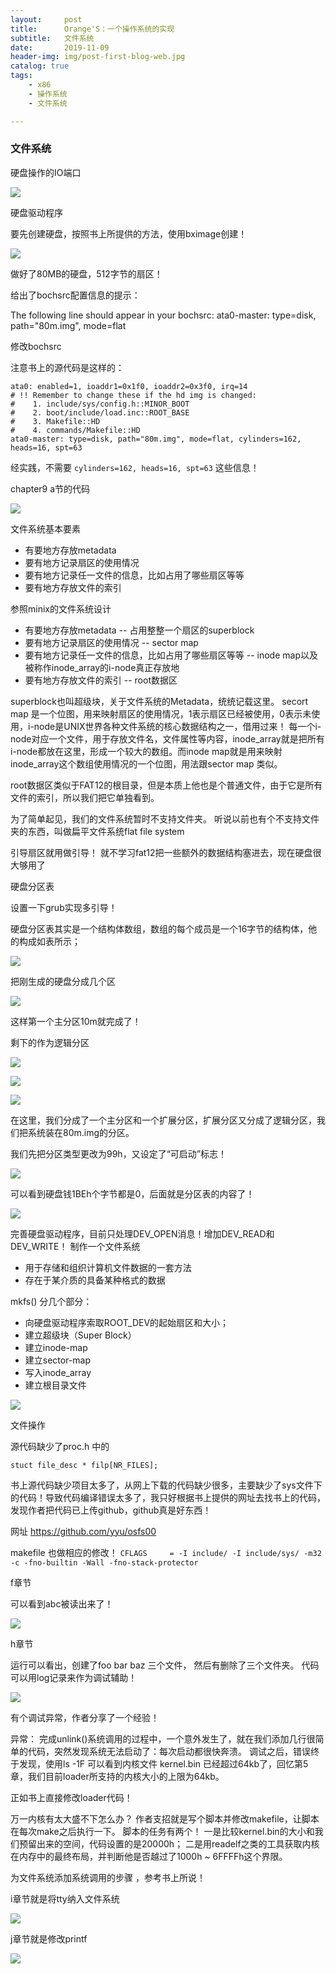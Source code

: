 ```yaml
---
layout:     post
title:      Orange'S：一个操作系统的实现
subtitle:   文件系统
date:       2019-11-09
header-img: img/post-first-blog-web.jpg
catalog: true
tags:
    - x86
    - 操作系统
    - 文件系统

---
```


### 文件系统


硬盘操作的IO端口


![](https://raw.githubusercontent.com/dbb4560/StorePicturebed/master/wirtePicture/20191204143915.png)

硬盘驱动程序

要先创建硬盘，按照书上所提供的方法，使用bximage创建！

![](https://raw.githubusercontent.com/dbb4560/StorePicturebed/master/wirtePicture/20191204164909.png)

做好了80MB的硬盘，512字节的扇区！

给出了bochsrc配置信息的提示：

The following line should appear in your bochsrc:
  ata0-master: type=disk, path="80m.img", mode=flat

修改bochsrc

注意书上的源代码是这样的：

```
ata0: enabled=1, ioaddr1=0x1f0, ioaddr2=0x3f0, irq=14
# !! Remember to change these if the hd img is changed:
#    1. include/sys/config.h::MINOR_BOOT
#    2. boot/include/load.inc::ROOT_BASE
#    3. Makefile::HD
#    4. commands/Makefile::HD
ata0-master: type=disk, path="80m.img", mode=flat, cylinders=162, heads=16, spt=63

```

经实践，不需要 `cylinders=162, heads=16, spt=63` 这些信息！

chapter9 a节的代码

![](https://raw.githubusercontent.com/dbb4560/StorePicturebed/master/wirtePicture/20191204165254.png)


文件系统基本要素

- 有要地方存放metadata
- 要有地方记录扇区的使用情况
- 要有地方记录任一文件的信息，比如占用了哪些扇区等等
- 要有地方存放文件的索引

参照minix的文件系统设计

- 有要地方存放metadata -- 占用整整一个扇区的superblock
- 要有地方记录扇区的使用情况 -- sector map
- 要有地方记录任一文件的信息，比如占用了哪些扇区等等 -- inode map以及被称作inode_array的i-node真正存放地
- 要有地方存放文件的索引 --  root数据区

superblock也叫超级块，关于文件系统的Metadata，统统记载这里。
secort map 是一个位图，用来映射扇区的使用情况，1表示扇区已经被使用，0表示未使用，i-node是UNIX世界各种文件系统的核心数据结构之一，借用过来！ 每一个i-node对应一个文件，用于存放文件名，文件属性等内容，inode_array就是把所有i-node都放在这里，形成一个较大的数组。而inode map就是用来映射inode_array这个数组使用情况的一个位图，用法跟sector map 类似。

root数据区类似于FAT12的根目录，但是本质上他也是个普通文件，由于它是所有文件的索引，所以我们把它单独看到。

为了简单起见，我们的文件系统暂时不支持文件夹。 听说以前也有个不支持文件夹的东西，叫做扁平文件系统flat file system

引导扇区就用做引导！ 就不学习fat12把一些额外的数据结构塞进去，现在硬盘很大够用了

硬盘分区表

设置一下grub实现多引导！

硬盘分区表其实是一个结构体数组，数组的每个成员是一个16字节的结构体，他的构成如表所示；

![](https://raw.githubusercontent.com/dbb4560/StorePicturebed/master/wirtePicture/20191205145014.png)

把刚生成的硬盘分成几个区

![](https://raw.githubusercontent.com/dbb4560/StorePicturebed/master/wirtePicture/20191205174030.png)

这样第一个主分区10m就完成了！

剩下的作为逻辑分区

![](https://raw.githubusercontent.com/dbb4560/StorePicturebed/master/wirtePicture/20191205175059.png)

![](https://raw.githubusercontent.com/dbb4560/StorePicturebed/master/wirtePicture/20191205175226.png)

![](https://raw.githubusercontent.com/dbb4560/StorePicturebed/master/wirtePicture/20191205175411.png)

在这里，我们分成了一个主分区和一个扩展分区，扩展分区又分成了逻辑分区，我们把系统装在80m.img的分区。

我们先把分区类型更改为99h，又设定了“可启动”标志！

![](https://raw.githubusercontent.com/dbb4560/StorePicturebed/master/wirtePicture/20191205175807.png)

可以看到硬盘钱1BEh个字节都是0，后面就是分区表的内容了！

![](https://raw.githubusercontent.com/dbb4560/StorePicturebed/master/wirtePicture/20191205180226.png)


完善硬盘驱动程序，目前只处理DEV_OPEN消息！增加DEV_READ和 DEV_WRITE！
制作一个文件系统
- 用于存储和组织计算机文件数据的一套方法
- 存在于某介质的具备某种格式的数据


mkfs() 分几个部分：
- 向硬盘驱动程序索取ROOT_DEV的起始扇区和大小；
- 建立超级块（Super Block）
- 建立inode-map
- 建立sector-map
- 写入inode_array
- 建立根目录文件

![](https://raw.githubusercontent.com/dbb4560/StorePicturebed/master/wirtePicture/20191206090800.png)


文件操作

源代码缺少了proc.h 中的

`stuct file_desc * filp[NR_FILES];`

书上源代码缺少项目太多了，从网上下载的代码缺少很多，主要缺少了sys文件下的代码！导致代码编译错误太多了，我只好根据书上提供的网址去找书上的代码，发现作者把代码已上传github，github真是好东西！

网址 <https://github.com/yyu/osfs00>

makefile 也做相应的修改！
`CFLAGS		= -I include/ -I include/sys/ -m32 -c -fno-builtin -Wall -fno-stack-protector`

f章节

可以看到abc被读出来了！

![](https://raw.githubusercontent.com/dbb4560/StorePicturebed/master/wirtePicture/20191206142246.png)




h章节

运行可以看出，创建了foo bar baz 三个文件， 然后有删除了三个文件夹。
代码可以用log记录来作为调试辅助！


![](https://raw.githubusercontent.com/dbb4560/StorePicturebed/master/wirtePicture/20191206155456.png)

有个调试异常，作者分享了一个经验！

异常：
    完成unlink()系统调用的过程中，一个意外发生了，就在我们添加几行很简单的代码，突然发现系统无法启动了：每次启动都很快奔溃。 调试之后，错误终于发现，使用ls -1F
可以看到内核文件 kernel.bin 已经超过64kb了，回忆第5章，我们目前loader所支持的内核大小的上限为64kb。

正如书上直接修改loader代码！

万一内核有太大盛不下怎么办？ 
作者支招就是写个脚本并修改makefile，让脚本在每次make之后执行一下。
脚本的任务有两个！
一是比较kernel.bin的大小和我们预留出来的空间，代码设置的是20000h；
二是用readelf之类的工具获取内核在内存中的最终布局，并判断他是否越过了1000h ~ 6FFFFh这个界限。

为文件系统添加系统调用的步骤 ，参考书上所说！

i章节就是将tty纳入文件系统

![](https://raw.githubusercontent.com/dbb4560/StorePicturebed/master/wirtePicture/20191206170158.png)

j章节就是修改printf

![](https://raw.githubusercontent.com/dbb4560/StorePicturebed/master/wirtePicture/20191206170158.png)







 